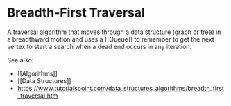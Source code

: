 # Breadth-First Traversal

A traversal algorithm that moves through a data structure (graph or tree) in a breadthward motion and uses a [[Queue]] to remember to get the next vertex to start a search when a dead end occurs in any iteration.


See also:
- [[Algorithms]]
- [[Data Structures]]
- https://www.tutorialspoint.com/data_structures_algorithms/breadth_first_traversal.htm